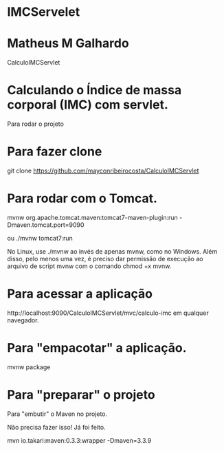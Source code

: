 # IMCServelet
# Matheus M Galhardo

 CalculoIMCServlet

# Calculando o Índice de massa corporal (IMC) com servlet.

Para rodar o projeto

<h1> Para fazer clone </h1> 

git clone https://github.com/mayconribeirocosta/CalculoIMCServlet

<h1> Para rodar com o Tomcat. </h1>

mvnw org.apache.tomcat.maven:tomcat7-maven-plugin:run -Dmaven.tomcat.port=9090

ou ./mvnw tomcat7:run

 No Linux, use ./mvnw ao invés de apenas mvnw, como no Windows. Além disso, pelo menos uma vez, é preciso dar permissão de execução ao arquivo de script mvnw com o comando chmod +x mvnw.

# Para acessar a aplicação

http://localhost:9090/CalculoIMCServlet/mvc/calculo-imc em qualquer navegador.

# Para "empacotar" a aplicação.

mvnw package

# Para "preparar" o projeto

Para "embutir" o Maven no projeto.

Não precisa fazer isso! Já foi feito.

mvn io.takari:maven:0.3.3:wrapper -Dmaven=3.3.9

